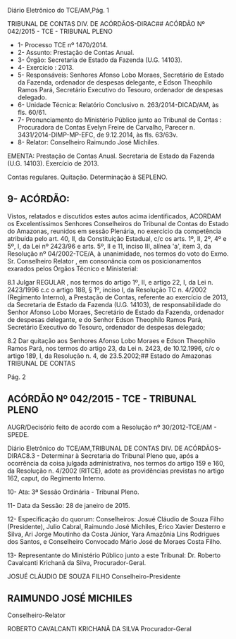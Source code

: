 Diário Eletrônico do TCE/AM,Pág. 1

TRIBUNAL DE CONTAS DIV. DE ACÓRDÃOS-DIRAC## ACÓRDÃO Nº 042/2015 - TCE - TRIBUNAL PLENO

- 1- Processo TCE nº 1470/2014.
- 2- Assunto: Prestação de Contas Anual.
- 3- Órgão: Secretaria de Estado da Fazenda (U.G. 14103).
- 4- Exercício : 2013.
- 5-  Responsáveis: Senhores  Afonso  Lobo  Moraes,  Secretário  de  Estado  da  Fazenda, ordenador de despesas delegante, e Edson Theophilo Ramos Pará, Secretário Executivo do Tesouro, ordenador de despesas delegado.
- 6- Unidade Técnica: Relatório Conclusivo n. 263/2014-DICAD/AM, às fls. 60/61.
- 7- Pronunciamento do Ministério Público junto ao Tribunal de Contas : Procuradora de Contas Evelyn Freire de Carvalho,  Parecer n. 3431/2014-DIMP-MP-EFC, de 9.12.2014, às fls. 63/63v.
- 8- Relator: Conselheiro Raimundo José Michiles.

EMENTA: Prestação de Contas Anual. Secretaria de Estado da Fazenda (U.G. 14103). Exercício de 2013.

Contas  regulares. Quitação. Determinação  à SEPLENO.

## 9- ACÓRDÃO:

Vistos, relatados e discutidos estes autos acima identificados,  ACORDAM os Excelentíssimos  Senhores  Conselheiros do Tribunal de Contas do Estado do Amazonas, reunidos em sessão Plenária, no  exercício da competência atribuída pelo  art. 40, II, da Constituição Estadual, c/c os arts. 1º, II, 2º, 4º e 5º, I, da Lei nº 2423/96 e arts. 5º, II e 11, inciso III, alínea 'a', item 3, da Resolução nº 04/2002-TCE/A, à unanimidade, nos termos do voto do Exmo. Sr. Conselheiro Relator , em consonância com os posicionamentos exarados pelos Órgãos Técnico e Ministerial:

8.1 Julgar REGULAR , nos termos do artigo 1º, II, e artigo 22, I, da Lei n. 2423/1996 c.c o artigo 188, § 1º, inciso I, da Resolução TC n. 4/2002 (Regimento Interno), a  Prestação  de  Contas,  referente  ao  exercício  de  2013,  da  Secretaria  de  Estado  da Fazenda (U.G. 14103), de responsabilidade do Senhor Afonso Lobo Moraes, Secretário de Estado  da  Fazenda,  ordenador  de  despesas  delegante,  e  do  Senhor  Edson  Theophilo Ramos Pará, Secretário Executivo do Tesouro, ordenador de despesas delegado;

8.2 Dar quitação aos Senhores Afonso Lobo  Moraes e Edson Theophilo Ramos Pará, nos termos do artigo 23, da Lei n. 2423, de 10.12.1996, c/c o artigo 189, I, da Resolução n. 4, de 23.5.2002;## Estado do Amazonas TRIBUNAL DE CONTAS

Pág. 2

## ACÓRDÃO Nº 042/2015 - TCE - TRIBUNAL PLENO

AUGR/Decisório feito de acordo com a Resolução nº 30/2012-TCE/AM - SPEDE.

Diário Eletrônico do TCE/AM,TRIBUNAL DE CONTAS DIV. DE ACÓRDÃOS-DIRAC8.3 - Determinar à Secretaria do Tribunal Pleno que,  após a ocorrência da coisa  julgada  administrativa,  nos  termos  do  artigo  159  e  160,  da  Resolução  n.  4/2002 (RITCE), adote as providências previstas no artigo 162, caput, do Regimento Interno.

10- Ata: 3ª Sessão Ordinária - Tribunal Pleno.

11- Data da Sessão: 28 de janeiro de 2015.

12- Especificação do quorum: Conselheiros: Josué Cláudio de Souza Filho (Presidente), Julio Cabral, Raimundo José Michiles, Érico Xavier Desterro e Silva, Ari Jorge Moutinho da Costa Júnior, Yara Amazônia Lins Rodrigues dos Santos, e  Conselheiro Convocado Mário José de Moraes Costa Filho.

13- Representante do Ministério Público junto a este Tribunal: Dr. Roberto Cavalcanti Krichanã da Silva, Procurador-Geral.

JOSUÉ CLÁUDIO DE SOUZA FILHO Conselheiro-Presidente

## RAIMUNDO JOSÉ MICHILES

Conselheiro-Relator

ROBERTO CAVALCANTI KRICHANÃ DA SILVA Procurador-Geral